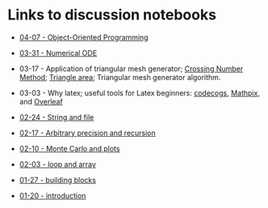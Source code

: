 # Links to discussion notebooks

- [04-07 -  Object-Oriented Programming](https://julia.datahub.berkeley.edu/hub/user-redirect/git-pull?repo=https://github.com/yixiangLuo/math124&branch=main&subPath=notebooks/8_Object_Oriented_Programming.ipynb&app=notebook)

- [03-31 -  Numerical ODE](https://julia.datahub.berkeley.edu/hub/user-redirect/git-pull?repo=https://github.com/yixiangLuo/math124&branch=main&subPath=notebooks/7_Numerical_ODE.ipynb&app=notebook)

- 03-17 - Application of triangular mesh generator; [Crossing Number Method](http://geomalgorithms.com/a03-_inclusion.html); [Triangle area](https://en.wikipedia.org/wiki/Triangle#Using_vectors); Triangular mesh generator algorithm.

- 03-03 - Why latex; useful tools for Latex beginners: [codecogs](https://www.codecogs.com/latex/eqneditor.php?lang=en-us), [Mathpix](https://mathpix.com/), and [Overleaf](https://www.overleaf.com)

- [02-24 - String and file](https://julia.datahub.berkeley.edu/hub/user-redirect/git-pull?repo=https://github.com/yixiangLuo/math124&branch=main&subPath=notebooks/6_String_and_file.ipynb&app=notebook)

- [02-17 - Arbitrary precision and recursion](https://julia.datahub.berkeley.edu/hub/user-redirect/git-pull?repo=https://github.com/yixiangLuo/math124&branch=main&subPath=notebooks/5_Arbitrary_precision_and_recursion.ipynb&app=notebook)

- [02-10 - Monte Carlo and plots](https://julia.datahub.berkeley.edu/hub/user-redirect/git-pull?repo=https://github.com/yixiangLuo/math124&branch=main&subPath=notebooks/4_MonteCarlo_and_plots.ipynb&app=notebook)

- [02-03 - loop and array](https://julia.datahub.berkeley.edu/hub/user-redirect/git-pull?repo=https://github.com/yixiangLuo/math124&branch=main&subPath=notebooks/3_Loop_and_array.ipynb&app=notebook)

- [01-27 - building blocks](https://julia.datahub.berkeley.edu/hub/user-redirect/git-pull?repo=https://github.com/yixiangLuo/math124&branch=main&subPath=notebooks/2_Building_blocks.ipynb&app=notebook)

- [01-20 - introduction](https://julia.datahub.berkeley.edu/hub/user-redirect/git-pull?repo=https://github.com/yixiangLuo/math124&branch=main&subPath=notebooks/1_introduction.ipynb&app=notebook)
